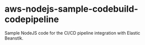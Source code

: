 # aws-nodejs-sample-codebuild-codepipeline
Sample NodeJS code for the CI/CD pipeline integration with Elastic Beanstlk.
